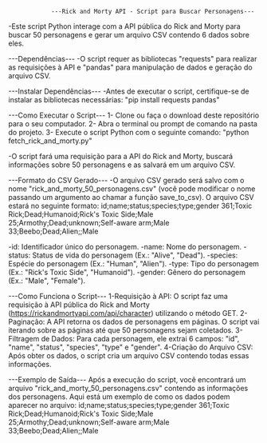                 ---Rick and Morty API - Script para Buscar Personagens---

-Este script Python interage com a API pública do Rick and Morty para buscar 50 personagens 
e gerar um arquivo CSV contendo 6 dados sobre eles.


---Dependências---
-O script requer as bibliotecas "requests" para realizar as requisições à API e "pandas" para 
manipulação de dados e geração do arquivo CSV.


---Instalar Dependências---
-Antes de executar o script, certifique-se de instalar as bibliotecas necessárias: "pip install requests pandas"


---Como Executar o Script---
1- Clone ou faça o download deste repositório para o seu computador.
2- Abra o terminal ou prompt de comando na pasta do projeto.
3- Execute o script Python com o seguinte comando: "python fetch_rick_and_morty.py"

-O script fará uma requisição para a API do Rick and Morty, buscará informações sobre 50 
personagens e as salvará em um arquivo CSV.


---Formato do CSV Gerado---
-O arquivo CSV gerado será salvo com o nome "rick_and_morty_50_personagens.csv" (você pode 
modificar o nome passando um argumento ao chamar a função save_to_csv). O arquivo CSV estará 
no seguinte formato:
id;name;status;species;type;gender
361;Toxic Rick;Dead;Humanoid;Rick's Toxic Side;Male
25;Armothy;Dead;unknown;Self-aware arm;Male
33;Beebo;Dead;Alien;;Male

-id: Identificador único do personagem.
-name: Nome do personagem.
-status: Status de vida do personagem (Ex.: "Alive", "Dead").
-species: Espécie do personagem (Ex.: "Human", "Alien").
-type: Tipo do personagem (Ex.: "Rick's Toxic Side", "Humanoid").
-gender: Gênero do personagem (Ex.: "Male", "Female").


---Como Funciona o Script---
1-Requisição à API: O script faz uma requisição à API pública do Rick and Morty 
(https://rickandmortyapi.com/api/character) utilizando o método GET.
2-Paginação: A API retorna os dados de personagens em páginas. O script vai iterando sobre as 
páginas até que 50 personagens sejam coletados.
3-Filtragem de Dados: Para cada personagem, ele extrai 6 campos: "id", "name", "status", 
"species", "type" e "gender".
4-Criação do Arquivo CSV: Após obter os dados, o script cria um arquivo CSV contendo todas 
essas informações.


---Exemplo de Saída---
Após a execução do script, você encontrará um arquivo "rick_and_morty_50_personagens.csv" 
contendo as informações dos personagens. Aqui está um exemplo de como os dados podem aparecer
no arquivo:
id;name;status;species;type;gender
361;Toxic Rick;Dead;Humanoid;Rick's Toxic Side;Male
25;Armothy;Dead;unknown;Self-aware arm;Male
33;Beebo;Dead;Alien;;Male